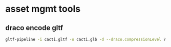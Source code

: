 # asset mgmt tools

## draco encode gltf



```bash
gltf-pipeline -i cacti.gltf -o cacti.glb -d --draco.compressionLevel 7
```